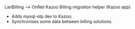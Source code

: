 LanBilling --> OnNet Kazoo Billing migration helper (Kazoo app)

- Adds mysql-otp dev to Kazoo;
- Synchronises some data between billing solutions.
